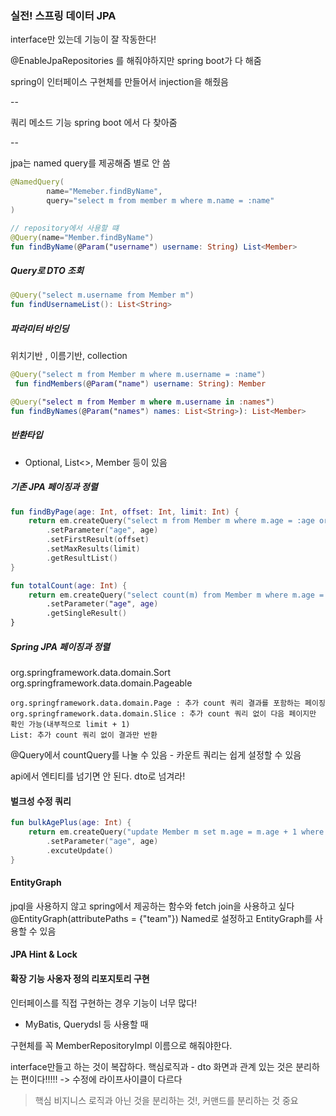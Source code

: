 ### 실전! 스프링 데이터 JPA

interface만 있는데 기능이 잘 작동한다!

@EnableJpaRepositories 를 해줘야하지만
spring boot가 다 해줌

spring이 
인터페이스 구현체를 만들어서 injection을 해줬음

--

쿼리 메소드 기능
spring boot 에서 다 찾아줌

--

jpa는
named query를 제공해줌 별로 안 씀
```kotlin
@NamedQuery(
        name="Memeber.findByName",
        query="select m from member m where m.name = :name"
)

// repository에서 사용할 떄
@Query(name="Member.findByName")
fun findByName(@Param("username") username: String) List<Member>
```

##### Query로 DTO 조회
```kotlin
@Query("select m.username from Member m")
fun findUsernameList(): List<String>
```


##### 파라미터 바인딩
위치기반 , 이름기반, collection
```kotlin
@Query("select m from Member m where m.username = :name")
 fun findMembers(@Param("name") username: String): Member

@Query("select m from Member m where m.username in :names")
fun findByNames(@Param("names") names: List<String>): List<Member>
```

##### 반환타입

- Optional, List<>, Member 등이 있음

##### 기존 JPA 페이징과 정렬
```kotlin
fun findByPage(age: Int, offset: Int, limit: Int) {
    return em.createQuery("select m from Member m where m.age = :age order by m.username desc")
        .setParameter("age", age)
        .setFirstResult(offset)
        .setMaxResults(limit)
        .getResultList()
}

fun totalCount(age: Int) {
    return em.createQuery("select count(m) from Member m where m.age = :age", Long::class.java)
        .setParameter("age", age)
        .getSingleResult()
}
```

##### Spring JPA 페이징과 정렬
org.springframework.data.domain.Sort
org.springframework.data.domain.Pageable

```
org.springframework.data.domain.Page : 추가 count 쿼리 결과를 포함하는 페이징
org.springframework.data.domain.Slice : 추가 count 쿼리 없이 다음 페이지만 확인 가능(내부적으로 limit + 1)
List: 추가 count 쿼리 없이 결과만 반환
```

@Query에서 countQuery를 나눌 수 있음 - 카운트 쿼리는 쉽게 설정할 수 있음

api에서 엔티티를 넘기면 안 된다. dto로 넘겨라!


#### 벌크성 수정 쿼리
```kotlin
fun bulkAgePlus(age: Int) {
    return em.createQuery("update Member m set m.age = m.age + 1 where m.age >= :age")
        .setParameter("age", age)
        .excuteUpdate()
}
```

#### EntityGraph
jpql을 사용하지 않고 spring에서 제공하는 함수와 fetch join을 사용하고 싶다
@EntityGraph(attributePaths = {"team"})
Named로 설정하고 EntityGraph를 사용할 수 있음


#### JPA Hint & Lock


#### 확장 기능 사옹자 정의 리포지토리 구현
인터페이스를 직접 구현하는 경우 기능이 너무 많다!

- MyBatis, Querydsl 등 사용할 때

구현체를 꼭 MemberRepositoryImpl 이름으로 해줘야한다.

interface만들고 하는 것이 복잡하다.
핵심로직과 - dto 화면과 관계 있는 것은 분리하는 편이다!!!!!
-> 수정에 라이프사이클이 다르다

> 핵심 비지니스 로직과 아닌 것을 분리하는 것!, 커맨드를 분리하는 것 중요
